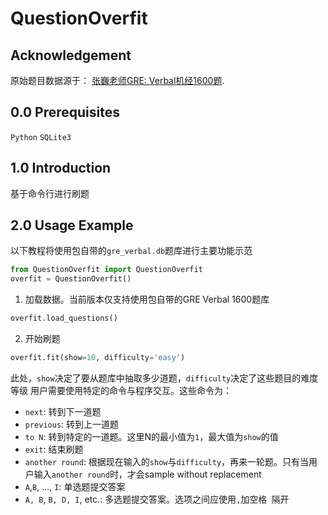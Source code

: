 # QuestionOverfit

## Acknowledgement
原始题目数据源于： [张巍老师GRE: Verbal机经1600题](https://mp.weixin.qq.com/s/bPUOg1DyviBpME3xLdTaPA).


## 0.0 Prerequisites

`Python`
`SQLite3`

## 1.0 Introduction

基于命令行进行刷题

## 2.0 Usage Example
以下教程将使用包自带的`gre_verbal.db`题库进行主要功能示范
```python
from QuestionOverfit import QuestionOverfit
overfit = QuestionOverfit()
```

1. 加载数据。当前版本仅支持使用包自带的GRE Verbal 1600题库
```python
overfit.load_questions()
```
2. 开始刷题
```python
overfit.fit(show=10, difficulty='easy')
```
此处，`show`决定了要从题库中抽取多少道题，`difficulty`决定了这些题目的难度等级
用户需要使用特定的命令与程序交互。这些命令为：

- `next`: 转到下一道题
- `previous`: 转到上一道题
- `to N`: 转到特定的一道题。这里N的最小值为`1`，最大值为`show`的值
- `exit`: 结束刷题
- `another round`: 根据现在输入的`show`与`difficulty`，再来一轮题。只有当用户输入`another round`时，才会sample without replacement
- `A`,`B`, ..., `I`: 单选题提交答案
- `A, B`, `B, D, I`, etc.: 多选题提交答案。选项之间应使用`,`加空格` `隔开
